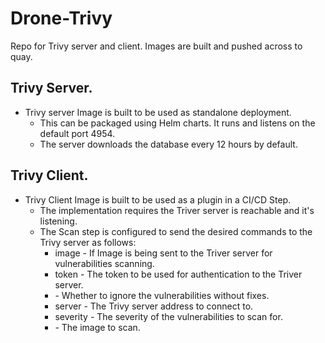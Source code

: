 # Drone-Trivy 
Repo for Trivy server and client.
Images are built and pushed across to quay.

## Trivy Server.
* Trivy server Image is built to be used as standalone deployment. 
    + This can be packaged using Helm charts. It runs and listens on the default port 4954.
    + The server downloads the database every 12 hours by default.

## Trivy Client.
* Trivy Client Image is built to be used as a plugin in a CI/CD Step. 
    + The implementation requires the Triver server is reachable and it's listening.
    + The Scan step is configured to send the desired commands to the Trivy server as follows:
        - image - If Image is being sent to the Triver server for vulnerabilities scanning.
        - token - The token to be used for authentication to the Triver server.
        - <ignore-unfixed> - Whether to ignore the vulnerabilities without fixes.
        - server - The Trivy server address to connect to.
        - severity - The severity of the vulnerabilities to scan for.
        - <image-name> - The image to scan.
